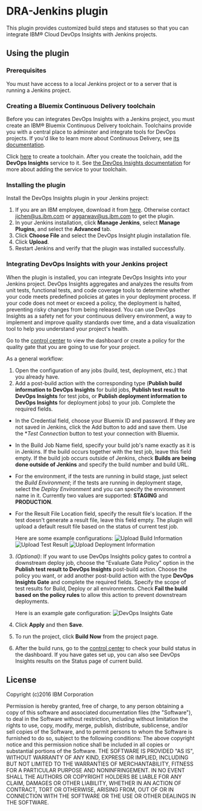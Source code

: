 # DRA-Jenkins plugin

This plugin provides customized build steps and statuses so that you can integrate IBM® Cloud DevOps Insights with Jenkins projects.

## Using the plugin 

### Prerequisites

You must have access to a local Jenkins project or to a server that is running a Jenkins project.

### Creating a Bluemix Continuous Delivery toolchain


Before you can integrates DevOps Insights with a Jenkins project, you must create an IBM® Bluemix Continuous Delivery toolchain. Toolchains provide you with a central place to adminster and integrate tools for DevOps projects. If you'd like to learn more about Continuous Delivery, see [its documentation](https://console.ng.bluemix.net/docs/services/ContinuousDelivery/cd_about.html).

Click [here](https://console.ng.bluemix.net/devops/create) to create a toolchain. After you create the toolchain, add the **DevOps Insights** service to it. See [the DevOps Insights documentation](https://console.ng.bluemix.net/docs/services/DevOpsInsights/index.html) for more about adding the service to your toolchain. 

### Installing the plugin

  Install the DevOps Insights plugin in your Jenkins project:

  1. If you are an IBM employee, download it from [here](https://github.ibm.com/oneibmcloud/Jenkins-IBM-Bluemix-Toolchains/blob/release/target/dra.hpi). Otherwise contact jichen@us.ibm.com or aggarwav@us.ibm.com to get the plugin.
  2. In your Jenkins installation, click **Manage Jenkins**, select **Manage Plugins**, and select the **Advanced** tab.
  3. Click **Choose File** and select the DevOps Insight plugin installation file.
  4. Click **Upload**.
  5. Restart Jenkins and verify that the plugin was installed successfully.

### Integrating DevOps Insights with your Jenkins project

When the plugin is installed, you can integrate DevOps Insights into your Jenkins project. DevOps Insights aggregates and analyzes the results from unit tests, functional tests, and code coverage tools to determine whether your code meets predefined policies at gates in your deployment process. If your code does not meet or exceed a policy, the deployment is halted, preventing risky changes from being released. You can use DevOps Insights as a safety net for your continuous delivery environment, a way to implement and improve quality standards over time, and a data visualization tool to help you understand your project's health.

Go to the [control center](https://control-center.ng.bluemix.net/) to view the dashboard or create a policy for the quality gate that you are going to use for your project.

As a general workflow:

1. Open the configuration of any jobs (build, test, deployment, etc.) that you already have.
2. Add a post-build action with the corresponding type (**Publish build information to DevOps Insights** for build jobs, **Publish test result to DevOps Insights** for test jobs, or **Publish deployment information to DevOps Insights** for deployment jobs) to your job. Complete the required fields. 
 - In the Credential field, choose your Bluemix ID and password. If they are not saved in Jenkins, click the Add button to add and save them. Use the **Test Connection* button to test your connection with Bluemix.
 - In the Build Job Name field, specify your build job's name exactly as it is in Jenkins. If the build occurs together with the test job, leave this field empty. If the build job occurs outside of Jenkins, check **Builds are being done outside of Jenkins** and specify the build number and build URL.
 - For the environment, if the tests are running in build stage, just select the *Build Environment*; if the tests are running in deployment stage, select the *Deploy Environment* and you can specify the environment name in it. Currently two values are supported: **STAGING** and **PRODUCTION**.
 - For the Result File Location field, specify the result file's location. If the test doesn't generate a result file, leave this field empty. The plugin will upload a default result file based on the status of current test job.
 
     Here are some example configurations:
     ![Upload Build Information](https://github.com/imvijay2007/Jenkins-IBM-Bluemix-Toolchains/blob/master/screenshots/Upload-Build-Info.png "Publish Build Information to DRA")
     ![Upload Test Result](https://github.com/imvijay2007/Jenkins-IBM-Bluemix-Toolchains/blob/master/screenshots/Upload-Test-Result.png "Publish Test Result to DRA")
     ![Upload Deployment Information](https://github.com/imvijay2007/Jenkins-IBM-Bluemix-Toolchains/blob/master/screenshots/Upload-Deployment-Info.png "Publish Deployment Information to DRA")

3. _(Optional)_: If you want to use DevOps Insights policy gates to control a downstream deploy job, choose the "Evaluate Gate Policy" option in the **Publish test result to DevOps Insights** post-build action. Choose the policy you want, or add another post-build action with the type **DevOps Insights Gate** and complete the required fields. Specify the scope of test results for Build, Deploy or all environments. Check **Fail the build based on the policy rules** to allow this action to prevent downstream deployments.
    
    Here is an example gate configuration:
    ![DevOps Insights Gate](https://github.com/imvijay2007/Jenkins-IBM-Bluemix-Toolchains/blob/master/screenshots/DRA-Gate.png "DevOps Insights Gate")

4. Click **Apply** and then **Save**.
5. To run the project, click **Build Now** from the project page.
6. After the build runs, go to the [control center](https://control-center.ng.bluemix.net/) to check your build status in the dashboard. If you have gates set up, you can also see DevOps Insights results on the Status page of current build.

## License

Copyright (c)2016 IBM Corporation

Permission is hereby granted, free of charge, to any person obtaining a copy of this software and associated documentation files (the "Software"), to deal in the Software without restriction, including without limitation the rights to use, copy, modify, merge, publish, distribute, sublicense, and/or sell copies of the Software, and to permit persons to whom the Software is furnished to do so, subject to the following conditions:
The above copyright notice and this permission notice shall be included in all copies or substantial portions of the Software.
THE SOFTWARE IS PROVIDED "AS IS", WITHOUT WARRANTY OF ANY KIND, EXPRESS OR IMPLIED, INCLUDING BUT NOT LIMITED TO THE WARRANTIES OF MERCHANTABILITY, FITNESS FOR A PARTICULAR PURPOSE AND NONINFRINGEMENT. IN NO EVENT SHALL THE AUTHORS OR COPYRIGHT HOLDERS BE LIABLE FOR ANY CLAIM, DAMAGES OR OTHER LIABILITY, WHETHER IN AN ACTION OF CONTRACT, TORT OR OTHERWISE, ARISING FROM, OUT OF OR IN CONNECTION WITH THE SOFTWARE OR THE USE OR OTHER DEALINGS IN THE SOFTWARE.
